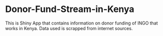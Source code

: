 # Donor-Fund-Stream-in-Kenya
This is Shiny App that contains information on donor funding of INGO that works in Kenya.
Data used is scrapped from internet sources.
